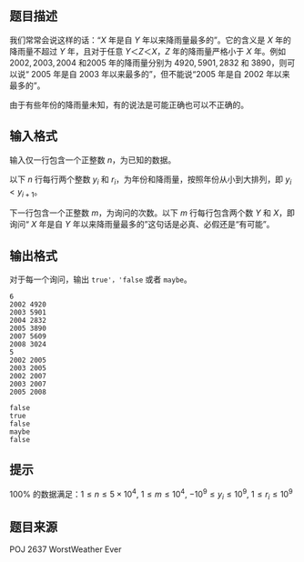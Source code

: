 ## 题目描述

我们常常会说这样的话：“$X$ 年是自 $Y$ 年以来降雨量最多的”。它的含义是 $X$ 年的降雨量不超过 $Y$ 年，且对于任意 $Y＜Z＜X$，$Z$ 年的降雨量严格小于 $X$ 年。例如 $2002,2003,2004$ 和$2005$ 年的降雨量分别为 $4920,5901,2832$ 和 $3890$，则可以说“ $2005$ 年是自 $2003$ 年以来最多的”，但不能说“$2005$ 年是自 $2002$ 年以来最多的”。

由于有些年份的降雨量未知，有的说法是可能正确也可以不正确的。

## 输入格式

输入仅一行包含一个正整数 $n$，为已知的数据。

以下 $n$ 行每行两个整数 $y_i$ 和 $r_i$，为年份和降雨量，按照年份从小到大排列，即 $y_i < y_{i+1}$。

下一行包含一个正整数 $m$，为询问的次数。以下 $m$ 行每行包含两个数 $Y$ 和 $X$，即询问“ $X$ 年是自 $Y$ 年以来降雨量最多的”这句话是必真、必假还是“有可能”。

## 输出格式

对于每一个询问，输出 `true'，'false` 或者 `maybe`。

```input1
6
2002 4920
2003 5901
2004 2832
2005 3890
2007 5609
2008 3024
5
2002 2005
2003 2005
2002 2007
2003 2007
2005 2008

```

```output1
false
true
false
maybe
false
```

## 提示

$100\%$ 的数据满足：$1\leq n\leq 5\times10^4$, $1\leq m\leq 10^4$, $-10^9\leq y_i\leq 10^9$, $1\leq r_i\leq 10^9$

## 题目来源

POJ 2637 WorstWeather Ever